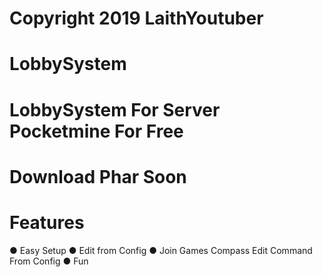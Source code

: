 
# Copyright 2019 LaithYoutuber

# LobbySystem
# LobbySystem For Server Pocketmine For Free

# Download Phar Soon

# Features
● Easy Setup
● Edit from Config
● Join Games Compass Edit Command From Config 
● Fun
